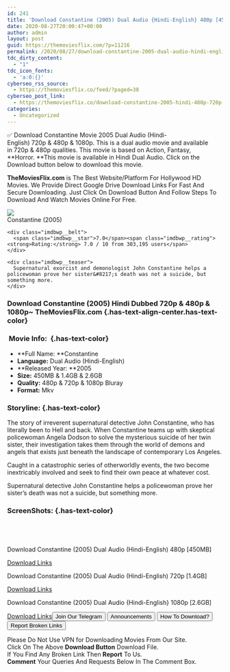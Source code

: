 ```yaml
---
id: 241
title: 'Download Constantine (2005) Dual Audio {Hindi-English} 480p [450MB] || 720p [1.4GB] || 1080p [2.6GB]'
date: 2020-08-27T20:00:47+00:00
author: admin
layout: post
guid: https://themoviesflix.com/?p=11216
permalink: /2020/08/27/download-constantine-2005-dual-audio-hindi-english-480p-450mb-720p-1-4gb-1080p-2-6gb-2/
tdc_dirty_content:
  - "1"
tdc_icon_fonts:
  - 'a:0:{}'
cyberseo_rss_source:
  - https://themoviesflix.co/feed/?paged=38
cyberseo_post_link:
  - https://themoviesflix.co/download-constantine-2005-hindi-480p-720p-1080p/
categories:
  - Uncategorized
---
```

✅ Download Constantine&nbsp;Movie&nbsp;2005 Dual Audio (Hindi-English)&nbsp;720p&nbsp;&&nbsp;480p&nbsp;& 1080p. This is&nbsp;a&nbsp;dual audio&nbsp;movie and available in&nbsp;720p&nbsp;&&nbsp;480p&nbsp;qualities. This movie is based on&nbsp;Action, Fantasy, **Horror.&nbsp;**This movie is available in Hindi Dual Audio. Click on the Download button below to download this movie.

**TheMoviesFlix.com**&nbsp;is The Best Website/Platform For Hollywood HD Movies. We Provide Direct Google Drive Download Links For Fast And Secure Downloading. Just Click On Download Button And Follow Steps To Download And Watch Movies Online For Free.

<div class="imdbwp imdbwp--movie dark">
  <div class="imdbwp__thumb">
    <a class="imdbwp__link" target="_blank" title="Constantine" href="https://www.imdb.com/title/tt0360486/" rel="nofollow noopener noreferrer"><img class="imdbwp__img" src="https://m.media-amazon.com/images/M/MV5BODRiNmFhY2EtMGY2OC00YjI2LWIyYjQtYzFiM2ZhNjdhYzE4XkEyXkFqcGdeQXVyNDY5MTUyNjU@._V1_SX300.jpg" /></a>
  </div>
  
  <div class="imdbwp__content">
    <div class="imdbwp__header">
      <span class="imdbwp__title">Constantine</span> (2005)
    </div>
    
    <div class="imdbwp__belt">
      <span class="imdbwp__star">7.0</span><span class="imdbwp__rating"><strong>Rating:</strong> 7.0 / 10 from 303,195 users</span>
    </div>
    
    <div class="imdbwp__teaser">
      Supernatural exorcist and demonologist John Constantine helps a policewoman prove her sister&#8217;s death was not a suicide, but something more.
    </div>
  </div>
</div>

### Download Constantine (2005) Hindi&nbsp;Dubbed 720p & 480p & 1080p~ TheMoviesFlix.com {.has-text-align-center.has-text-color}

### &nbsp;Movie Info:&nbsp; {.has-text-color}

  * **Full Name:&nbsp;**Constantine
  * **Language:**&nbsp;Dual Audio (Hindi-English)
  * **Released Year:&nbsp;**2005
  * **Size:**&nbsp;450MB & 1.4GB & 2.6GB
  * **Quality:**&nbsp;480p & 720p & 1080p Bluray
  * **Format:**&nbsp;Mkv

### Storyline: {.has-text-color}

The story of irreverent supernatural detective John Constantine, who has literally been to Hell and back. When Constantine teams up with skeptical policewoman Angela Dodson to solve the mysterious suicide of her twin sister, their investigation takes them through the world of demons and angels that exists just beneath the landscape of contemporary Los Angeles.

Caught in a catastrophic series of otherworldly events, the two become inextricably involved and seek to find their own peace at whatever cost.

Supernatural detective John Constantine helps a policewoman prove her sister’s death was not a suicide, but something more.

### ScreenShots: {.has-text-color}

<div class="wp-block-image">
  <figure class="aligncenter"><img src="https://i.imgur.com/dznO2VW.png" alt /></figure>
</div>

<div class="wp-block-image">
  <figure class="aligncenter"><img src="https://i.imgur.com/diZvMQm.png" alt /></figure>
</div>

<div class="wp-block-image">
  <figure class="aligncenter"><img src="https://i.imgur.com/AIhZHpT.png" alt /></figure>
</div>

<div class="wp-block-image">
  <figure class="aligncenter"><img src="https://i.imgur.com/RL0H7G6.png" alt /></figure>
</div>

<p class="has-text-align-center has-text-color has-medium-font-size">
  Download Constantine (2005) Dual Audio (Hindi-English) 480p [450MB]
</p>

<span class="mb-center maxbutton-3-center"><span class="maxbutton-3-container mb-container"><a class="maxbutton-3 maxbutton maxbutton-post-button" target="_blank" rel="nofollow noopener noreferrer" href="https://coinquint.com/a7658/"><span class="mb-text">Download Links</span></a></span></span>

<p class="has-text-align-center has-text-color has-medium-font-size">
  Download Constantine (2005) Dual Audio (Hindi-English) 720p [1.4GB]
</p>

<span class="mb-center maxbutton-3-center"><span class="maxbutton-3-container mb-container"><a class="maxbutton-3 maxbutton maxbutton-post-button" target="_blank" rel="nofollow noopener noreferrer" href="https://coinquint.com/a7660/"><span class="mb-text">Download Links</span></a></span></span>

<p class="has-text-align-center has-text-color has-medium-font-size">
  Download Constantine (2005) Dual Audio {Hindi-English} 1080p [2.6GB]
</p>

<span class="mb-center maxbutton-3-center"><span class="maxbutton-3-container mb-container"><a class="maxbutton-3 maxbutton maxbutton-post-button" target="_blank" rel="nofollow noopener noreferrer" href="https://coinquint.com/a7662/"><span class="mb-text">Download Links</span></a></span></span><a href="https://t.me/themoviesflixcom" target="_blank" data-wpel-link="external" rel="nofollow external noopener noreferrer"><button class="button button5">Join Our Telegram</button></a> <a href="https://themoviesflix.co/download-constantine-2005-hindi-480p-720p-1080p/#" target="_blank" data-wpel-link="external" rel="nofollow external noopener noreferrer"><button class="button button5">Announcements</button></a> <a href="https://themoviesflix.com/how-to-download/" target="_blank" data-wpel-link="external" rel="nofollow external noopener noreferrer"><button class="button button5">How To Download?</button></a> <a href="https://themoviesflix.co/download-constantine-2005-hindi-480p-720p-1080p/#" target="_blank" data-wpel-link="external" rel="nofollow external noopener noreferrer"><button class="button button5">Report Broken Links</button></a> 

<div class="alert alert-danger">
  Please Do Not Use VPN for Downloading Movies From Our Site.
</div>

<div class="alert alert-success">
  Click On The Above <strong>Download Button</strong> Download File.
</div>

<div class="alert alert-warning">
  If You Find Any Broken Link Then <strong>Report</strong> To Us.
</div>

<div class="alert alert-info">
  <strong>Comment</strong> Your Queries And Requests Below In The Comment Box.
</div>